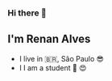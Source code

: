 ### Hi there 👋

## I'm Renan Alves
- I live in :brazil:, São Paulo 😎
- I I am a student :bookmark: :heart_eyes:
